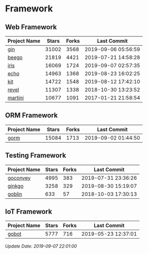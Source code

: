 # Framework

## Web Framework

| Project Name | Stars | Forks | Last Commit |
| ------------ | ----- | ----- | ----------- |
| [gin](https://github.com/gin-gonic/gin) | 31002 | 3568 | 2019-09-06 05:56:59 |
| [beego](https://github.com/astaxie/beego) | 21819 | 4421 | 2019-07-21 14:58:28 |
| [iris](https://github.com/kataras/iris) | 16069 | 1724 | 2019-09-07 02:57:35 |
| [echo](https://github.com/labstack/echo) | 14963 | 1368 | 2019-08-23 16:02:25 |
| [kit](https://github.com/go-kit/kit) | 14722 | 1548 | 2019-08-12 17:42:10 |
| [revel](https://github.com/revel/revel) | 11307 | 1338 | 2018-10-30 13:23:52 |
| [martini](https://github.com/go-martini/martini) | 10677 | 1091 | 2017-01-21 21:58:54 |

## ORM Framework

| Project Name | Stars | Forks | Last Commit |
| ------------ | ----- | ----- | ----------- |
| [gorm](https://github.com/jinzhu/gorm) | 15084 | 1713 | 2019-09-02 01:44:50 |

## Testing Framework

| Project Name | Stars | Forks | Last Commit |
| ------------ | ----- | ----- | ----------- |
| [goconvey](https://github.com/smartystreets/goconvey) | 4995 | 383 | 2019-07-31 23:36:26 |
| [ginkgo](https://github.com/onsi/ginkgo) | 3258 | 329 | 2019-08-30 15:19:07 |
| [goblin](https://github.com/franela/goblin) | 633 | 57 | 2018-10-03 17:30:13 |

## IoT Framework

| Project Name | Stars | Forks | Last Commit |
| ------------ | ----- | ----- | ----------- |
| [gobot](https://github.com/hybridgroup/gobot) | 5777 | 716 | 2019-05-23 12:37:01 |

*Update Date: 2019-09-07 22:01:00*